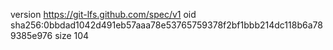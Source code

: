 version https://git-lfs.github.com/spec/v1
oid sha256:0bbdad1042d491eb57aaa78e53765759378f2bf1bbb214dc118b6a789385e976
size 104
